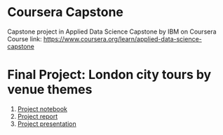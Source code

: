 # Coursera Capstone
Capstone project in Applied Data Science Capstone by IBM on Coursera
Course link: https://www.coursera.org/learn/applied-data-science-capstone

# Final Project: London city tours by venue themes
1. [Project notebook](https://github.com/BOSS-Danuphan/Coursera_Capstone/blob/master/Project_Notebook.ipynb)
2. [Project report](https://github.com/BOSS-Danuphan/Coursera_Capstone/blob/master/Project%20Report.pdf)
3. [Project presentation](https://github.com/BOSS-Danuphan/Coursera_Capstone/blob/master/Project%20presentation.pdf)
